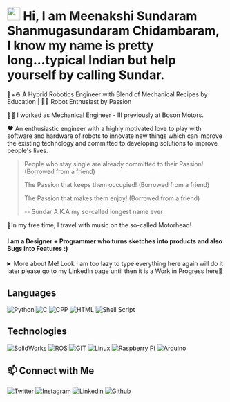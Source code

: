 <!--
[![Sundar header](https://raw.githubusercontent.com/robocop-uk/robocop-uk/main/images/sundar.jpeg)](https://www.linkedin.com/in/connectwithmeenakshisundaram)
-->
# <img src="https://raw.githubusercontent.com/MartinHeinz/MartinHeinz/master/wave.gif" width="30px"> Hi, I am Meenakshi Sundaram Shanmugasundaram Chidambaram, I know my name is pretty long...typical Indian but help yourself by calling Sundar.

🤖+⚙️ A Hybrid Robotics Engineer with Blend of Mechanical Recipes by Education | 👨‍💻 Robot Enthusiast by Passion

👨‍💻 I worked as Mechanical Engineer - III previously at Boson Motors.

❤️ An enthusiastic engineer with a highly motivated love to play with software and hardware of robots to innovate new things which can improve the existing technology and committed to developing solutions to improve people's lives.

> People who stay single are already committed to their Passion! (Borrowed from a friend)
>
> The Passion that keeps them occupied! (Borrowed from a friend)
>
> The Passion that makes them enjoy! (Borrowed from a friend)
>
> -- Sundar A.K.A my so-called longest name ever

🧳In my free time, I travel with music on the so-called Motorhead!

#### I am a Designer + Programmer who turns sketches into products and also Bugs into Features :)

<Details>
  <summary>More about Me! Look I am too lazy to type everything here again will do it later please go to my LinkedIn page until then it is a Work in Progress here🚧</summary>
  
## 🔭 Experience
  
<Details>
  <summary>Click to expand!</summary>

#### Boson Motors India Private Limited
- Mechanical Engineer - III - Aug 2020 - Aug 2023


</Details>

## 📚 Publications

<Details>
  <summary>Click to expand!</summary>
  
- [Static Analysis of Airless Tyres](https://iopscience.iop.org/article/10.1088/1757-899X/923/1/012017)
- [Crash Analysis on Automobile Bumpers](https://iopscience.iop.org/article/10.1088/1757-899X/923/1/012018)
- [Design and Fabrication of Two Row Paddy Transplanter](https://link.springer.com/book/10.1007%2F978-981-16-2109-3)
 
</Details>

## 💡 Projects
<Details>
  <summary>Click to expand!</summary>
 
- Dynamic Mapping and Cooperative Navigation for Multi-Robot Systems: A Collaborative SLAM Approach
- Obstacle detection and Simultaneous Localization And Mapping (SLAM) of differential drive rover (TARS)
- Autonomous navigation of differential drive rover
- Line Following and Path Planning Using Odometry and PID Control of Pololu 3 Pi + Bot
- Integration of 3D AI Stereo Camera onto Autonomous Light Utility Vehicle (LUV) (Boson Motors, Inc.)
- Powertrain system architecture of Energy Storage System (ESS) design and integration of 4 wheel drive (4WD) model of Autonomous Light Utility Vehicle (LUV) (Boson Motors, Inc.)
- Integration of Close-Range LiDAR onto Autonomous Light Utility Vehicle (LUV) (Boson Motors, Inc.)
- Battery Thermal Management System (BTMS) Design, Integration and Testing of Energy Storage System (ESS) of LCEV and Stationery Energy Storage System based on LiFePo4 battery (Boson Motors, Inc.)
- Powertrain system architecture design and integration of Rear Wheel drive (RWD) model of Autonomous Light Utility Vehicle (LUV) (Boson Motors, Inc.)
- Static Analysis of Different Spoke Structures of Airless Tyres and Conventional Tyre
- Design and Fabrication of Two Row Paddy Transplanter 

  
</Details>
 
 </Details>

## Languages
![Python](https://img.shields.io/badge/Python-FFD43B?style=for-the-badge&logo=python&logoColor=darkgreen)
![C](https://img.shields.io/badge/C-00599C?style=for-the-badge&logo=c&logoColor=white)
![CPP](https://img.shields.io/badge/C%2B%2B-00599C?style=for-the-badge&logo=c%2B%2B&logoColor=white)
![HTML](https://img.shields.io/badge/HTML5-E34F26?style=for-the-badge&logo=html5&logoColor=white)
![Shell Script](https://img.shields.io/badge/Shell_Script-121011?style=for-the-badge&logo=gnu-bash&logoColor=white)

## Technologies

![SolidWorks](https://img.shields.io/badge/SolidWorks-00979D?style=for-the-badge&logo=SolidWorks&logoColor=white)
![ROS](https://img.shields.io/badge/ROS-22314E?style=for-the-badge&logo=ros&logoColor=white)
![GIT](https://img.shields.io/badge/Git-F05032?style=for-the-badge&logo=Git&logoColor=white)
![Linux](https://img.shields.io/badge/Linux-FCC624?style=for-the-badge&logo=linux&logoColor=black)
![Raspberry Pi](https://img.shields.io/badge/Raspberry%20Pi-A22846?style=for-the-badge&logo=Raspberry%20Pi&logoColor=white)
![Arduino](https://img.shields.io/badge/Arduino-00979D?style=for-the-badge&logo=Arduino&logoColor=white)




## 📫 Connect with Me
[![Twitter](https://img.shields.io/badge/Twitter-1DA1F2?style=for-the-badge&logo=twitter&logoColor=white)](https://x.com/this_issundar)
[![Instagram](https://img.shields.io/badge/Instagram-E4405F?style=for-the-badge&logo=instagram&logoColor=white)](https://www.instagram.com/thisissundar?igsh=MTVmbG9yMGN3ZGNlaQ%3D%3D&utm_source=qr)
[![Linkedin](https://img.shields.io/badge/LinkedIn-0077B5?style=for-the-badge&logo=linkedin&logoColor=white)](https://www.linkedin.com/in/connectwithmeenakshisundaram)
[![Github](https://img.shields.io/badge/GitHub-100000?style=for-the-badge&logo=github&logoColor=white)](https://github.com/robocop-uk)



<!--0.2change-->
